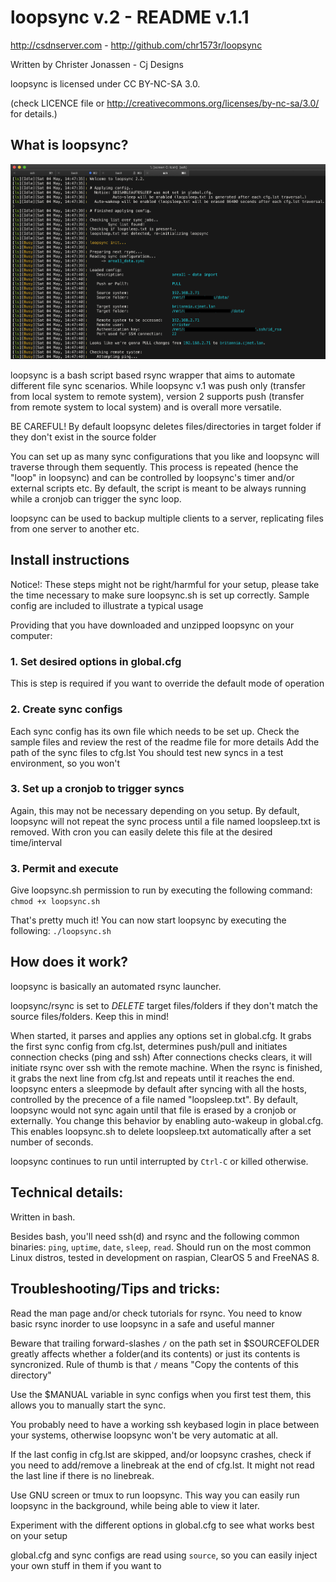 loopsync v.2 - README v.1.1
=========================
http://csdnserver.com - http://github.com/chr1573r/loopsync

Written by Christer Jonassen - Cj Designs

loopsync is licensed under CC BY-NC-SA 3.0.

(check LICENCE file or http://creativecommons.org/licenses/by-nc-sa/3.0/ for details.)

What is loopsync?
---------------------

![loopsync](https://raw.githubusercontent.com/chr1573r/chr1573r.github.io/master/repo-assets/loopsync/img/loopsync.png)

loopsync is a bash script based rsync wrapper that aims to automate different file sync scenarios.
While loopsync v.1 was push only (transfer from local system to remote system),
version 2 supports push (transfer from remote system to local system) and is overall more versatile.

BE CAREFUL! By default loopsync deletes files/directories in target folder if they don't exist in the source folder

You can set up as many sync configurations that you like and loopsync will traverse through them sequently.
This process is repeated (hence the "loop" in loopsync) and can be controlled by loopsync's timer and/or external scripts etc.
By default, the script is meant to be always running while a cronjob can trigger the sync loop.

loopsync can be used to backup multiple clients to a server, replicating files from one server to another etc.


Install instructions
----------------------

Notice!: These steps might not be right/harmful for your setup, 
please take the time necessary to make sure loopsync.sh is set up correctly.
Sample config are included to illustrate a typical usage


Providing that you have downloaded and unzipped loopsync on your computer:

### 1. Set desired options in global.cfg
This is step is required if you want to override the default mode of operation

### 2. Create sync configs
Each sync config has its own file which needs to be set up.
Check the sample files and review the rest of the readme file for more details
Add the path of the sync files to cfg.lst
You should test new syncs in a test environment, so you won't

### 3. Set up a cronjob to trigger syncs
Again, this may not be necessary depending on you setup.
By default, loopsync will not repeat the sync process
until a file named loopsleep.txt is removed.
With cron you can easily delete this file at the desired time/interval

### 3. Permit and execute
Give loopsync.sh permission to run by executing the following command:
`chmod +x loopsync.sh`

That's pretty much it! You can now start loopsync by executing the following:
`./loopsync.sh`


How does it work?
-----------------

loopsync is basically an automated rsync launcher.

loopsync/rsync is set to _DELETE_ target files/folders if they don't match the source files/folders.
Keep this in mind!

When started, it parses and applies any options set in global.cfg.
It grabs the first sync config from cfg.lst, determines push/pull and initiates connection checks (ping and ssh)
After connections checks clears, it will initiate rsync over ssh with the remote machine.
When the rsync is finished, it grabs the next line from cfg.lst and repeats until it reaches the end.
loopsync enters a sleepmode by default after syncing with all the hosts, controlled by the precence of a file named "loopsleep.txt".
By default, loopsync would not sync again until that file is erased by a cronjob or externally.
You change this behavior by enabling auto-wakeup in global.cfg. This enables loopsync.sh to delete loopsleep.txt automatically
after a set number of seconds.

loopsync continues to run until interrupted by `Ctrl-C` or killed otherwise. 
 

Technical details:
------------------

Written in bash.

Besides bash, you'll need ssh(d) and rsync and the following common binaries:
`ping`, `uptime`, `date`, `sleep`, `read`.
Should run on the most common Linux distros, 
tested in development on raspian, ClearOS 5 and FreeNAS 8.


Troubleshooting/Tips and tricks:
--------------------------------

Read the man page and/or check tutorials for rsync. You need to know basic rsync
inorder to use loopsync in a safe and useful manner

Beware that trailing forward-slashes `/` on the path set in $SOURCEFOLDER
greatly affects whether a folder(and its contents) or just its contents is syncronized.
Rule of thumb is that `/` means "Copy the contents of this directory"

Use the $MANUAL variable in sync configs when you first test them,
this allows you to manually start the sync.

You probably need to have a working ssh keybased login in place between your systems,
otherwise loopsync won't be very automatic at all.

If the last config in cfg.lst are skipped, and/or loopsync crashes,
check if you need to add/remove a linebreak at the end of cfg.lst.
It might not read the last line if there is no linebreak.

Use GNU screen or tmux to run loopsync. This way you can easily run loopsync in the
background, while being able to view it later.

Experiment with the different options in global.cfg to see what works best on your setup

global.cfg and sync configs are read using `source`, so you can easily inject your own
stuff in them if you want to

